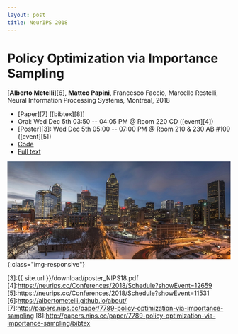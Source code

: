 ```yaml
---
layout: post
title: NeurIPS 2018
---
```

# Policy Optimization via Importance Sampling
[**Alberto Metelli**][6], **Matteo Papini**, Francesco Faccio, Marcello Restelli, Neural Information Processing Systems, Montreal, 2018

* [Paper][7] \[[bibtex][8]\]
* Oral: Wed Dec 5th 03:50 -- 04:05 PM @ Room 220 CD ([event][4])
* [Poster][3]: Wed Dec 5th 05:00 -- 07:00 PM @ Room 210 & 230 AB #109 ([event][5])
* [Code][2]
* [Full text][1]

![image-title-here](../images/montreal.jpg){:class="img-responsive"}

[1]:http://papers.nips.cc/paper/7789-policy-optimization-via-importance-sampling-supplemental.zip
[2]:https://github.com/T3p/pois
[3]:{{ site.url }}/download/poster_NIPS18.pdf
[4]:https://neurips.cc/Conferences/2018/Schedule?showEvent=12659
[5]:https://neurips.cc/Conferences/2018/Schedule?showEvent=11531
[6]:https://albertometelli.github.io/about/
[7]:http://papers.nips.cc/paper/7789-policy-optimization-via-importance-sampling
[8]:http://papers.nips.cc/paper/7789-policy-optimization-via-importance-sampling/bibtex
